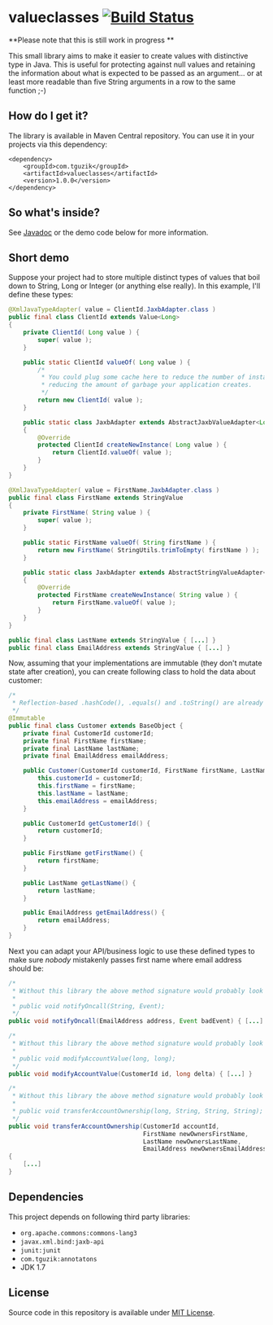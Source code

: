 # valueclasses [![Build Status](https://travis-ci.org/tguzik/valueclasses.png?branch=master)](https://travis-ci.org/tguzik/valueclasses)

**Please note that this is still work in progress **

This small library aims to make it easier to create values with distinctive type in Java. This is useful for protecting
against null values and retaining the information about what is expected to be passed as an argument... or at least
more readable than five String arguments in a row to the same function ;-)

## How do I get it?

The library is available in Maven Central repository. You can use it in your projects via this dependency:

    <dependency>
        <groupId>com.tguzik</groupId>
        <artifactId>valueclasses</artifactId>
        <version>1.0.0</version>
    </dependency>


## So what's inside?

See [Javadoc](http://tguzik.github.io/valueclasses/) or the demo code below for more information.


## Short demo

Suppose your project had to store multiple distinct types of values that boil down to String, Long or Integer (or anything 
else really). In this example, I'll define these types:

```java
@XmlJavaTypeAdapter( value = ClientId.JaxbAdapter.class )
public final class ClientId extends Value<Long>
{
    private ClientId( Long value ) {
        super( value );
    }

    public static ClientId valueOf( Long value ) {
        /* 
         * You could plug some cache here to reduce the number of instances created, 
         * reducing the amount of garbage your application creates.
         */
        return new ClientId( value );
    }

    public static class JaxbAdapter extends AbstractJaxbValueAdapter<Long, ClientId>
    {
        @Override
        protected ClientId createNewInstance( Long value ) {
            return ClientId.valueOf( value );
        }
    }
}
```

```java
@XmlJavaTypeAdapter( value = FirstName.JaxbAdapter.class )
public final class FirstName extends StringValue
{
    private FirstName( String value ) {
        super( value );
    }

    public static FirstName valueOf( String firstName ) {
        return new FirstName( StringUtils.trimToEmpty( firstName ) );
    }

    public static class JaxbAdapter extends AbstractStringValueAdapter<FirstName>
    {
        @Override
        protected FirstName createNewInstance( String value ) {
            return FirstName.valueOf( value );
        }
    }
}
```

```java
public final class LastName extends StringValue { [...] }
public final class EmailAddress extends StringValue { [...] }
```
    
Now, assuming that your implementations are immutable (they don't mutate state after creation), you can create following 
class to hold the data about customer:

```java
/*
 * Reflection-based .hashCode(), .equals() and .toString() are already defined in the com.tguzik.objects.BaseObject class.
 */
@Immutable
public final class Customer extends BaseObject {
    private final CustomerId customerId;
    private final FirstName firstName;
    private final LastName lastName;
    private final EmailAddress emailAddress;

    public Customer(CustomerId customerId, FirstName firstName, LastName lastName, EmailAddress emailAddress) {
        this.customerId = customerId;
        this.firstName = firstName;
        this.lastName = lastName;
        this.emailAddress = emailAddress;
    }

    public CustomerId getCustomerId() {
        return customerId;
    }

    public FirstName getFirstName() {
        return firstName;
    }

    public LastName getLastName() {
        return lastName;
    }

    public EmailAddress getEmailAddress() {
        return emailAddress;
    }
}
```

Next you can adapt your API/business logic to use these defined types to make sure _nobody_ mistakenly passes first name
where email address should be:

```java
/*
 * Without this library the above method signature would probably look like:
 *
 * public void notifyOncall(String, Event);
 */
public void notifyOncall(EmailAddress address, Event badEvent) { [...] }
```

```java
/*
 * Without this library the above method signature would probably look like:
 *
 * public void modifyAccountValue(long, long);
 */
public void modifyAccountValue(CustomerId id, long delta) { [...] }
```

```java
/*
 * Without this library the above method signature would probably look like:
 *
 * public void transferAccountOwnership(long, String, String, String);
 */
public void transferAccountOwnership(CustomerId accountId,
                                     FirstName newOwnersFirstName, 
                                     LastName newOwnersLastName, 
                                     EmailAddress newOwnersEmailAddress) 
{
    [...]
}
```

## Dependencies

This project depends on following third party libraries:

* `org.apache.commons:commons-lang3`
* `javax.xml.bind:jaxb-api`
* `junit:junit`
* `com.tguzik:annotatons`
* JDK 1.7


## License

Source code in this repository is available under [MIT License](LICENSE).
 
